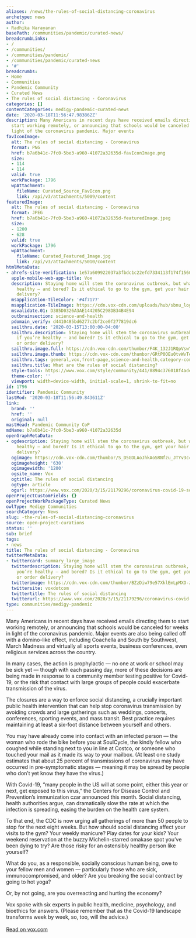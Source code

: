 ```yaml
---
aliases: /news/the-rules-of-social-distancing-coronavirus
archetype: news
author:
- Radhika Narayanan
basePath: /communities/pandemic/curated-news/
breadcrumbLinks:
- /
- /communities/
- /communities/pandemic/
- /communities/pandemic/curated-news
- '#'
breadcrumbs:
- Home
- Communities
- Pandemic Community
- Curated News
- The rules of social distancing - Coronavirus
categories: []
contentCategories: medigy-pandemic-curated-news
date: '2020-03-18T11:56:47.983862Z'
description: Many Americans in recent days have received emails directing them to
  start working remotely, or announcing that schools would be canceled for weeks in
  light of the coronavirus pandemic. Major events
favIconImage:
  alt: The rules of social distancing - Coronavirus
  format: PNG
  href: b7a6b41c-7fc0-5be3-a960-41072a32635d-favIconImage.png
  size:
  - 114
  - 114
  valid: true
  workPackage: 1796
  wpAttachment:
    fileName: Curated_Source_FavIcon.png
    link: /api/v3/attachments/5009/content
featuredImage:
  alt: The rules of social distancing - Coronavirus
  format: JPEG
  href: b7a6b41c-7fc0-5be3-a960-41072a32635d-featuredImage.jpeg
  size:
  - 1200
  - 628
  valid: true
  workPackage: 1796
  wpAttachment:
    fileName: Curated_Featured_Image.jpg
    link: /api/v3/attachments/5010/content
htmlMetaData:
- ahrefs-site-verification: 1e57a609922037a3fbdc1c22efd7334113f174f15608f37e1b8538a7b4ce64c3
  apple-mobile-web-app-title: Vox
  description: Staying home will stem the coronavirus outbreak, but what if you’re
    healthy — and bored? Is it ethical to go to the gym, get your hair done, or order
    delivery?
  msapplication-TileColor: '#4f7177'
  msapplication-TileImage: https://cdn.vox-cdn.com/uploads/hub/sbnu_logo_minimal/441/touch_icon_ipad_retina_1000_yellow.755.png
  msvalidate.01: D385D0326A3AE144205C298DB34B4E94
  outbrainsection: science-and-health
  pdomain_verify: d4410485bd6277c2bf2ce0f277819dc6
  sailthru.date: '2020-03-15T13:00:00-04:00'
  sailthru.description: Staying home will stem the coronavirus outbreak, but what
    if you’re healthy — and bored? Is it ethical to go to the gym, get your hair done,
    or order delivery?
  sailthru.image.full: https://cdn.vox-cdn.com/thumbor/F4K_132J1RQpVswYOem7L4zVo24=/0x443:4256x2837/1600x900/cdn.vox-cdn.com/uploads/chorus_image/image/66503585/GettyImages_1207051068.0.jpg
  sailthru.image.thumb: https://cdn.vox-cdn.com/thumbor/GRtP0OEu0tvWvTeBJJfxrPhMFCw=/680x0:3517x2837/200x200/cdn.vox-cdn.com/uploads/chorus_image/image/66503585/GettyImages_1207051068.0.jpg
  sailthru.tags: general,vox,front-page,science-and-health,category-commentary,future-perfect,the-highlight,coronavirus-covid19,package-group-72
  sailthru.title: What are the rules of social distancing?
  style-tools: https://www.vox.com/style/community/441/8894c376018f4ade03ca2b07c6e6e9fb/tools.css
  theme-color: ''
  viewport: width=device-width, initial-scale=1, shrink-to-fit=no
id: 1796
identifier: Pandemic Community
lastMod: '2020-03-18T11:56:49.843611Z'
link:
  brand: ''
  href: ''
  original: null
mastHead: Pandemic Community CoP
mdName: b7a6b41c-7fc0-5be3-a960-41072a32635d
openGraphMetaData:
- ogdescription: Staying home will stem the coronavirus outbreak, but what if you’re
    healthy — and bored? Is it ethical to go to the gym, get your hair done, or order
    delivery?
  ogimage: https://cdn.vox-cdn.com/thumbor/S_D5GDLAoJhkAoSRNfzu_JTYv3c=/0x609:4256x2837/fit-in/1200x630/cdn.vox-cdn.com/uploads/chorus_asset/file/19799747/GettyImages_1207051068.jpg
  ogimageheight: '630'
  ogimagewidth: '1200'
  ogsite_name: Vox
  ogtitle: The rules of social distancing
  ogtype: article
  ogurl: https://www.vox.com/2020/3/15/21179296/coronavirus-covid-19-social-distancing-bored-pandemic-quarantine-ethics
openProjectCustomFields: {}
openProjectWorkPackageType: Curated News
owlType: Medigy Communities
searchCategory: News
slug: -the-rules-of-social-distancing-coronavirus
source: open-project-curations
status: ''
sub: brief
tags:
- news
title: The rules of social distancing - Coronavirus
twitterMetaData:
- twittercard: summary_large_image
  twitterdescription: Staying home will stem the coronavirus outbreak, but what if
    you’re healthy — and bored? Is it ethical to go to the gym, get your hair done,
    or order delivery?
  twitterimage: https://cdn.vox-cdn.com/thumbor/BZzDiw79e57XklEmLpMXO-zba2U=/0x709:4256x2837/fit-in/1200x600/cdn.vox-cdn.com/uploads/chorus_asset/file/19799747/GettyImages_1207051068.jpg
  twittersite: voxdotcom
  twittertitle: The rules of social distancing
  twitterurl: https://www.vox.com/2020/3/15/21179296/coronavirus-covid-19-social-distancing-bored-pandemic-quarantine-ethics
type: communities/medigy-pandemic
---
```


Many Americans in recent days have received emails directing them to start working remotely, or announcing that schools would be canceled for weeks in light of the coronavirus pandemic. Major events are also being called off with a domino-like effect, including Coachella and South by Southwest, March Madness and virtually all sports events, business conferences, even religious services across the country.

In many cases, the action is prophylactic — no one at work or school may be sick yet — though with each passing day, more of these decisions are being made in response to a community member testing positive for Covid-19, or the risk that contact with large groups of people could exacerbate transmission of the virus.

The closures are a way to enforce social distancing, a crucially important public health intervention that can help stop coronavirus transmission by avoiding crowds and large gatherings such as weddings, concerts, conferences, sporting events, and mass transit. Best practice requires maintaining at least a six-foot distance between yourself and others.

You may have already come into contact with an infected person — the woman who rode the bike before you at SoulCycle, the kindly fellow who coughed while standing next to you in line at Costco, or someone who touched your mail as it made its way to your mailbox. (At least one study estimates that about 25 percent of transmissions of coronavirus may have occurred in pre-symptomatic stages — meaning it may be spread by people who don’t yet know they have the virus.)

With Covid-19, “many people in the US will at some point, either this year or next, get exposed to this virus,” the Centers for Disease Control and Prevention’s immunization czar announced this month. Social distancing, health authorities argue, can dramatically slow the rate at which the infection is spreading, easing the burden on the health care system.

To that end, the CDC is now urging all gatherings of more than 50 people to stop for the next eight weeks. But how should social distancing affect your visits to the gym? Your weekly manicure? Play dates for your kids? Your weekend reservation at the buzzy Michelin-starred omakase spot you’ve been dying to try? Are those risky for an ostensibly healthy person like yourself?

What do you, as a responsible, socially conscious human being, owe to your fellow men and women — particularly those who are sick, immunocompromised, and older? Are you breaking the social contract by going to hot yoga?

Or, by not going, are you overreacting and hurting the economy?

Vox spoke with six experts in public health, medicine, psychology, and bioethics for answers. (Please remember that as the Covid-19 landscape transforms week by week, so, too, will the advice.)<br><br><a target="_blank" href=https://www.vox.com/2020/3/15/21179296/coronavirus-covid-19-social-distancing-bored-pandemic-quarantine-ethics>Read on vox.com</a>
